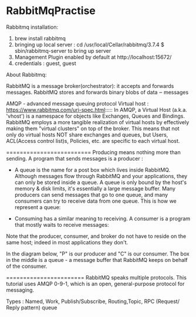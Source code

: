 # RabbitMqPractise

 Rabbitmq installation:
1)  brew install rabbitmq 
2) bringing up local server : cd /usr/local/Cellar/rabbitmq/3.7.4
$ sbin/rabbitmq-server to bring up server 
3) Management Plugin enabled by default at http://localhost:15672/
4) credentials : guest, guest 

About Rabbitmq:

RabbitMQ is a message broker(orchestrator): it accepts and forwards messages.
RabbitMQ stores and forwards binary blobs of data ‒ messages

AMQP - advanced message queuing protocol
Virtual host : https://www.rabbitmq.com/uri-spec.html::::: In AMQP, a Virtual Host (a.k.a. 'vhost') is a namespace for objects like Exchanges, Queues and Bindings.
RabbitMQ employs a more tangible realization of virtual hosts by effectively making them "virtual clusters" on top of the broker.  This means that not only do virtual hosts NOT share exchanges and queues, but Users, ACL(Access control list)s, Policies, etc. are specific to each virtual host.  

=========================
Producing means nothing more than sending. A program that sends messages is a producer :

* A queue is the name for a post box which lives inside RabbitMQ. Although messages flow through RabbitMQ and your applications, they can only be stored inside a queue. A queue is only bound by the host's memory & disk limits, it's essentially a large message buffer. Many producers can send messages that go to one queue, and many consumers can try to receive data from one queue. This is how we represent a queue:

* Consuming has a similar meaning to receiving. A consumer is a program that mostly waits to receive messages:

Note that the producer, consumer, and broker do not have to reside on the same host; indeed in most applications they don't.

In the diagram below, "P" is our producer and "C" is our consumer. The box in the middle is a queue - a message buffer that RabbitMQ keeps on behalf of the consumer.

=======================
RabbitMQ speaks multiple protocols. This tutorial uses AMQP 0-9-1, which is an open, general-purpose protocol for messaging.


Types : Named, Work, Publish/Subscribe, Routing,Topic, RPC (Request/ Reply pattern) queue  
